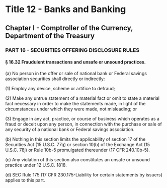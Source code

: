 
# Title 12 - Banks and Banking
## Chapter I - Comptroller of the Currency, Department of the Treasury
### PART 16 - SECURITIES OFFERING DISCLOSURE RULES
#### § 16.32 Fraudulent transactions and unsafe or unsound practices.

(a) No person in the offer or sale of national bank or Federal savings association securities shall directly or indirectly:

(1) Employ any device, scheme or artifice to defraud;

(2) Make any untrue statement of a material fact or omit to state a material fact necessary in order to make the statements made, in light of the circumstances under which they were made, not misleading; or

(3) Engage in any act, practice, or course of business which operates as a fraud or deceit upon any person, in connection with the purchase or sale of any security of a national bank or Federal savings association.

(b) Nothing in this section limits the applicability of section 17 of the Securities Act (15 U.S.C. 77q) or section 10(b) of the Exchange Act (15 U.S.C. 78j) or Rule 10b-5 promulgated thereunder (17 CFR 240.10b-5).

(c) Any violation of this section also constitutes an unsafe or unsound practice under 12 U.S.C. 1818.

(d) SEC Rule 175 (17 CFR 230.175-Liability for certain statements by issuers) applies to this part.
